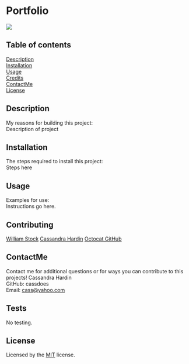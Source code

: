   # Portfolio
  [<img src="https://img.shields.io/badge/License-MIT-yellow.svg">](https://www.mit.edu/~amini/LICENSE.md)

  ## Table of contents  
  [Description](#description)  
  [Installation](#installation)  
  [Usage](#usage)  
  [Credits](#credits)  
  [ContactMe](#contactme)  
  [License](#license)  

  ## Description
  My reasons for building this project:  
  Description of project

  ## Installation
  The steps required to install this project:  
  Steps here

  ## Usage
  Examples for use:  
  Instructions go here.

  ## Contributing
  
  [William Stock](https://github.com/wist118)  [Cassandra Hardin](https://github.com/cassdoes)  [Octocat GitHub](https://github.com/octocat)  
  

  ## ContactMe
  Contact me for additional questions or for ways you can contribute to this projects!
  Cassandra Hardin  
  GitHub: cassdoes  
  Email: cass@yahoo.com
  

  ## Tests
  No testing.

  ## License
  Licensed by the [MIT](https://www.mit.edu/~amini/LICENSE.md) license.
